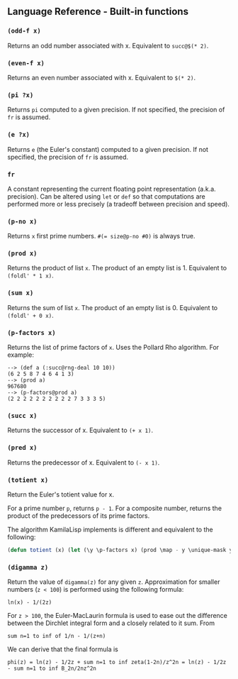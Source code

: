 
## Language Reference - Built-in functions

### `(odd-f x)`

Returns an odd number associated with x. Equivalent to `succ@$(* 2)`.

### `(even-f x)`

Returns an even number associated with x. Equivalent to `$(* 2)`.

### `(pi ?x)`

Returns `pi` computed to a given precision. If not specified, the precision of `fr` is assumed.

### `(e ?x)`

Returns `e` (the Euler's constant) computed to a given precision. If not specified, the precision of `fr` is assumed.

### `fr`

A constant representing the current floating point representation (a.k.a. precision). Can be altered using `let` or `def` so that computations are performed more or less precisely (a tradeoff between precision and speed).

### `(p-no x)`

Returns `x` first prime numbers. `#(= size@p-no #0)` is always true.

### `(prod x)`

Returns the product of list `x`. The product of an empty list is 1. Equivalent to `(foldl' * 1 x)`.

### `(sum x)`

Returns the sum of list `x`. The product of an empty list is 0. Equivalent to `(foldl' + 0 x)`.

### `(p-factors x)`

Returns the list of prime factors of `x`. Uses the Pollard Rho algorithm. For example:

```
--> (def a (:succ@rng-deal 10 10))
(6 2 5 8 7 4 6 4 1 3)
--> (prod a)
967680
--> (p-factors@prod a)
(2 2 2 2 2 2 2 2 2 2 7 3 3 3 5)
```

### `(succ x)`

Returns the successor of x. Equivalent to `(+ x 1)`.

### `(pred x)`

Returns the predecessor of x. Equivalent to `(- x 1)`.

### `(totient x)`

Return the Euler's totient value for x.

For a prime number `p`, returns `p - 1`. For a composite number, returns the product of the predecessors of its prime factors.

The algorithm KamilaLisp implements is different and equivalent to the following:

```lisp
(defun totient (x) (let (\y \p-factors x) (prod \map - y \unique-mask y)))
```

### `(digamma z)`

Return the value of `digamma(z)` for any given `z`. Approximation for smaller numbers (`z < 100`) is performed using the following formula:

```
ln(x) - 1/(2z)
```

For `z > 100`, the Euler-MacLaurin formula is used to ease out the difference between the Dirchlet integral form and a closely related to it sum. From

```
sum n=1 to inf of 1/n - 1/(z+n)
```

We can derive that the final formula is

```
phi(z) = ln(z) - 1/2z + sum n=1 to inf zeta(1-2n)/z^2n = ln(z) - 1/2z - sum n=1 to inf B_2n/2nz^2n
```
